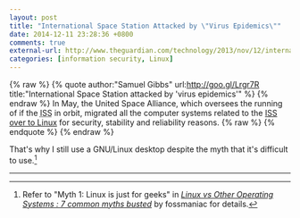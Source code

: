 ```yaml
---
layout: post
title: "International Space Station Attacked by \"Virus Epidemics\""
date: 2014-12-11 23:28:36 +0800
comments: true
external-url: http://www.theguardian.com/technology/2013/nov/12/international-space-station-virus-epidemics-malware
categories: [information security, Linux]
---
```


{% raw %}
{% quote author:"Samuel Gibbs" url:http://goo.gl/Lrgr7R title:"International Space Station attacked by 'virus epidemics'" %}
{% endraw %}
In May, the United Space Alliance, which oversees the running of if the <abbr title="International Space Station">ISS</abbr> in orbit, migrated all the computer systems related to the <a href="http://www.theguardian.com/technology/blog/2013/may/13/technology-links-newsbucket">ISS over to Linux</a> for security, stability and reliability reasons.
{% raw %}
{% endquote %}
{% endraw %}

That's why I still use a GNU/Linux desktop despite the myth that it's
difficult to use.[^myth]

---
[^myth]:
    Refer to "Myth 1: Linux is just for geeks" in
    [*Linux vs Other Operating Systems : 7 common myths busted*][myth]
    by fossmaniac for details.

[myth]: http://fossmaniac.hubpages.com/hub/Linux-vs-Other-Operating-Systems-7-common-myths-busted#mod_12414790
